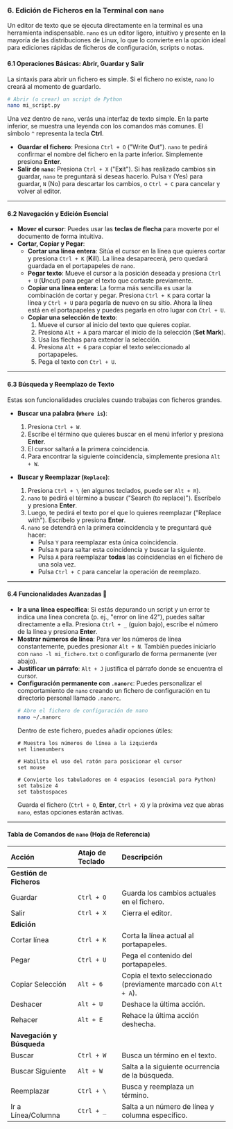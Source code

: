 ### 6. Edición de Ficheros en la Terminal con `nano`

Un editor de texto que se ejecuta directamente en la terminal es una herramienta indispensable. `nano` es un editor ligero, intuitivo y presente en la mayoría de las distribuciones de Linux, lo que lo convierte en la opción ideal para ediciones rápidas de ficheros de configuración, scripts o notas.

#### **6.1 Operaciones Básicas: Abrir, Guardar y Salir**

La sintaxis para abrir un fichero es simple. Si el fichero no existe, `nano` lo creará al momento de guardarlo.

```bash
# Abrir (o crear) un script de Python
nano mi_script.py
```

Una vez dentro de `nano`, verás una interfaz de texto simple. En la parte inferior, se muestra una leyenda con los comandos más comunes. El símbolo `^` representa la tecla **Ctrl**.

  * **Guardar el fichero**: Presiona `Ctrl + O` ("Write **O**ut"). `nano` te pedirá confirmar el nombre del fichero en la parte inferior. Simplemente presiona **Enter**.
  * **Salir de `nano`**: Presiona `Ctrl + X` ("E**x**it"). Si has realizado cambios sin guardar, `nano` te preguntará si deseas hacerlo. Pulsa `Y` (Yes) para guardar, `N` (No) para descartar los cambios, o `Ctrl + C` para cancelar y volver al editor.

-----

#### **6.2 Navegación y Edición Esencial**

  * **Mover el cursor**: Puedes usar las **teclas de flecha** para moverte por el documento de forma intuitiva.
  * **Cortar, Copiar y Pegar**:
      * **Cortar una línea entera**: Sitúa el cursor en la línea que quieres cortar y presiona `Ctrl + K` (**K**ill). La línea desaparecerá, pero quedará guardada en el portapapeles de `nano`.
      * **Pegar texto**: Mueve el cursor a la posición deseada y presiona `Ctrl + U` (**U**ncut) para pegar el texto que cortaste previamente.
      * **Copiar una línea entera**: La forma más sencilla es usar la combinación de cortar y pegar. Presiona `Ctrl + K` para cortar la línea y `Ctrl + U` para pegarla de nuevo en su sitio. Ahora la línea está en el portapapeles y puedes pegarla en otro lugar con `Ctrl + U`.
      * **Copiar una selección de texto**:
        1.  Mueve el cursor al inicio del texto que quieres copiar.
        2.  Presiona `Alt + A` para marcar el inicio de la selección (**Set Mark**).
        3.  Usa las flechas para extender la selección.
        4.  Presiona `Alt + 6` para copiar el texto seleccionado al portapapeles.
        5.  Pega el texto con `Ctrl + U`.

-----

#### **6.3 Búsqueda y Reemplazo de Texto**

Estas son funcionalidades cruciales cuando trabajas con ficheros grandes.

  * **Buscar una palabra (`Where is`)**:

    1.  Presiona `Ctrl + W`.
    2.  Escribe el término que quieres buscar en el menú inferior y presiona **Enter**.
    3.  El cursor saltará a la primera coincidencia.
    4.  Para encontrar la siguiente coincidencia, simplemente presiona `Alt + W`.

  * **Buscar y Reemplazar (`Replace`)**:

    1.  Presiona `Ctrl + \` (en algunos teclados, puede ser `Alt + R`).
    2.  `nano` te pedirá el término a buscar ("Search (to replace)"). Escríbelo y presiona **Enter**.
    3.  Luego, te pedirá el texto por el que lo quieres reemplazar ("Replace with"). Escríbelo y presiona **Enter**.
    4.  `nano` se detendrá en la primera coincidencia y te preguntará qué hacer:
          * Pulsa `Y` para reemplazar esta única coincidencia.
          * Pulsa `N` para saltar esta coincidencia y buscar la siguiente.
          * Pulsa `A` para reemplazar **todas** las coincidencias en el fichero de una sola vez.
          * Pulsa `Ctrl + C` para cancelar la operación de reemplazo.

-----

#### **6.4 Funcionalidades Avanzadas 🚀**

  * **Ir a una línea específica**: Si estás depurando un script y un error te indica una línea concreta (p. ej., "error on line 42"), puedes saltar directamente a ella. Presiona `Ctrl + _` (guion bajo), escribe el número de la línea y presiona **Enter**.
  * **Mostrar números de línea**: Para ver los números de línea constantemente, puedes presionar `Alt + N`. También puedes iniciarlo con `nano -l mi_fichero.txt` o configurarlo de forma permanente (ver abajo).
  * **Justificar un párrafo**: `Alt + J` justifica el párrafo donde se encuentra el cursor.
  * **Configuración permanente con `.nanorc`**: Puedes personalizar el comportamiento de `nano` creando un fichero de configuración en tu directorio personal llamado `.nanorc`.
    ```bash
    # Abre el fichero de configuración de nano
    nano ~/.nanorc
    ```
    Dentro de este fichero, puedes añadir opciones útiles:
    ```nanorc
    # Muestra los números de línea a la izquierda
    set linenumbers

    # Habilita el uso del ratón para posicionar el cursor
    set mouse

    # Convierte los tabuladores en 4 espacios (esencial para Python)
    set tabsize 4
    set tabstospaces
    ```
    Guarda el fichero (`Ctrl + O`, **Enter**, `Ctrl + X`) y la próxima vez que abras `nano`, estas opciones estarán activas.

-----

#### **Tabla de Comandos de `nano` (Hoja de Referencia)**

| Acción | Atajo de Teclado | Descripción |
| :--- | :--- | :--- |
| **Gestión de Ficheros** | | |
| Guardar | `Ctrl + O` | Guarda los cambios actuales en el fichero. |
| Salir | `Ctrl + X` | Cierra el editor. |
| **Edición** | | |
| Cortar línea | `Ctrl + K` | Corta la línea actual al portapapeles. |
| Pegar | `Ctrl + U` | Pega el contenido del portapapeles. |
| Copiar Selección | `Alt + 6` | Copia el texto seleccionado (previamente marcado con `Alt + A`). |
| Deshacer | `Alt + U` | Deshace la última acción. |
| Rehacer | `Alt + E` | Rehace la última acción deshecha. |
| **Navegación y Búsqueda**| | |
| Buscar | `Ctrl + W` | Busca un término en el texto. |
| Buscar Siguiente | `Alt + W` | Salta a la siguiente ocurrencia de la búsqueda. |
| Reemplazar | `Ctrl + \` | Busca y reemplaza un término. |
| Ir a Línea/Columna | `Ctrl + _` | Salta a un número de línea y columna específico. |
